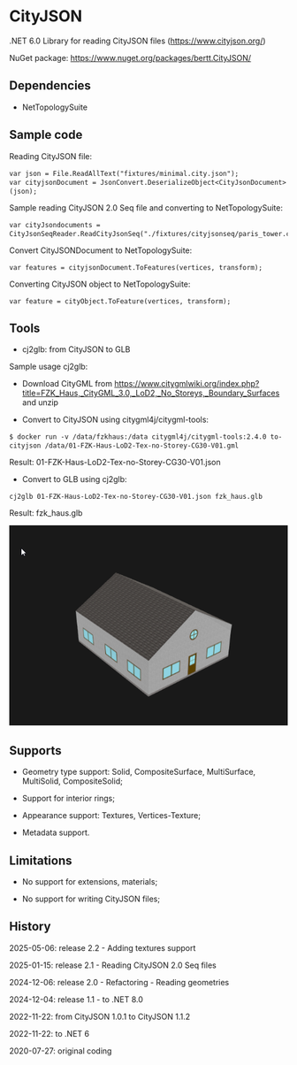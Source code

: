 # CityJSON

.NET 6.0 Library for reading CityJSON files (https://www.cityjson.org/)

NuGet package: https://www.nuget.org/packages/bertt.CityJSON/

## Dependencies

- NetTopologySuite

## Sample code

Reading CityJSON file:

```
var json = File.ReadAllText("fixtures/minimal.city.json");
var cityjsonDocument = JsonConvert.DeserializeObject<CityJsonDocument>(json);
```

Sample reading CityJSON 2.0 Seq file and converting to NetTopologySuite:

```
var cityJsondocuments = CityJsonSeqReader.ReadCityJsonSeq("./fixtures/cityjsonseq/paris_tower.city.jsonl");
```

Convert CityJSONDocument to NetTopologySuite:

```
var features = cityjsonDocument.ToFeatures(vertices, transform);
```

Converting CityJSON object to NetTopologySuite:

```
var feature = cityObject.ToFeature(vertices, transform);
```

## Tools

- cj2glb: from CityJSON to GLB

Sample usage cj2glb:

- Download CityGML from https://www.citygmlwiki.org/index.php?title=FZK_Haus,_CityGML_3.0,_LoD2,_No_Storeys,_Boundary_Surfaces
and unzip

- Convert to CityJSON using citygml4j/citygml-tools:

```
$ docker run -v /data/fzkhaus:/data citygml4j/citygml-tools:2.4.0 to-cityjson /data/01-FZK-Haus-LoD2-Tex-no-Storey-CG30-V01.gml 
```

Result: 01-FZK-Haus-LoD2-Tex-no-Storey-CG30-V01.json

- Convert to GLB using cj2glb:

```
cj2glb 01-FZK-Haus-LoD2-Tex-no-Storey-CG30-V01.json fzk_haus.glb
```

Result: fzk_haus.glb

![fzkhaus.png](fzkhaus.png)

## Supports

- Geometry type support: Solid, CompositeSurface, MultiSurface, MultiSolid, CompositeSolid;

- Support for interior rings;

- Appearance support: Textures, Vertices-Texture; 

- Metadata support.

## Limitations

- No support for extensions, materials;

- No support for writing CityJSON files;

## History

2025-05-06: release 2.2 - Adding textures support

2025-01-15: release 2.1 - Reading CityJSON 2.0 Seq files

2024-12-06: release 2.0 - Refactoring - Reading geometries

2024-12-04: release 1.1 - to .NET 8.0

2022-11-22: from CityJSON 1.0.1 to CityJSON 1.1.2

2022-11-22: to .NET 6

2020-07-27: original coding
